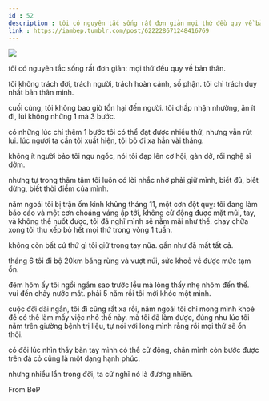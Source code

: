 ```yaml
---
id : 52
description : tôi có nguyên tắc sống rất đơn giản mọi thứ đều quy về bản thân.
link : https://iambep.tumblr.com/post/622228671248416769
---
```


![](https://64.media.tumblr.com/ed291c81a9a7f5ac27d78222a9b064d2/62fdb37cee906fac-b1/s1280x1920/9c1bb4fb8a1918d55751385071210d3b67a8dd0a.jpg)

tôi có nguyên tắc sống rất đơn giản: mọi thứ đều quy về bản thân.

tôi không trách đời, trách người, trách hoàn cảnh, số phận. tôi chỉ trách
duy nhất bản thân mình.

cuối cùng, tôi không bao giờ tổn hại đến người. tôi chấp nhận nhường, ăn
ít đi, lùi không những 1 mà 3 bước.

có những lúc chỉ thêm 1 bước tôi có thể đạt được nhiều thứ, nhưng vẫn rút
lui. lúc người ta cần tôi xuất hiện, tôi bỏ đi xa hẳn vài tháng.

không ít người bảo tôi ngu ngốc, nói tôi đạp lên cơ hội, gàn dở, rồi nghệ
sĩ dởm.

nhưng tự trong thâm tâm tôi luôn có lời nhắc nhở phải giữ mình, biết đủ,
biết dừng, biết thời điểm của mình.

năm ngoái tôi bị trận ốm kinh khủng tháng 11, một cơn đột quỵ: tôi đang
làm báo cáo và một cơn choáng váng ập tới, không cử động được mặt mũi, tay,
và không thể nuốt được, tôi đã nghĩ mình sẽ nằm mãi như thế. chạy chữa xong
tôi thu xếp bỏ hết mọi thứ trong vòng 1 tuần.

không còn bất cứ thứ gì tôi giữ trong tay nữa. gần như đã mất tất cả.

tháng 6 tôi đi bộ 20km băng rừng và vượt núi, sức khoẻ về được mức tạm ổn.

đêm hôm ấy tôi ngồi ngắm sao trước lều mà lòng thấy nhẹ nhõm đến thế. vui
đến chảy nước mắt. phải 5 năm rồi tôi mới khóc một mình.

cuộc đời dài ngắn, tôi đi cũng rất xa rồi, năm ngoái tôi chỉ mong mình khoẻ
để có thể làm mấy việc nhỏ thế này. mà tôi đã làm được, đúng như lúc tôi
nằm trên giường bệnh trị liệu, tự nói với lòng mình rằng rồi mọi thứ sẽ
ổn thôi.

có đôi lúc nhìn thấy bàn tay mình có thể cử động, chân mình còn bước được
trên đá cỏ cũng là một dạng hạnh phúc.

nhưng nhiều lần trong đời, ta cứ nghĩ nó là đương nhiên.

From BeP